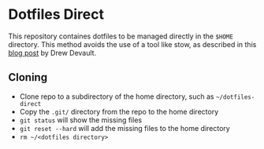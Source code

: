 # Dotfiles Direct

This repository containes dotfiles to be managed directly in the `$HOME` directory. This
method avoids the use of a tool like stow, as described in this [blog post](https://drewdevault.com/2019/12/30/dotfiles.html) by Drew Devault.

## Cloning

- Clone repo to a subdirectory of the home directory, such as `~/dotfiles-direct`
- Copy the `.git/` directory from the repo to the home directory
- `git status` will show the missing files
- `git reset --hard` will add the missing files to the home directory
- `rm ~/<dotfiles directory>`
